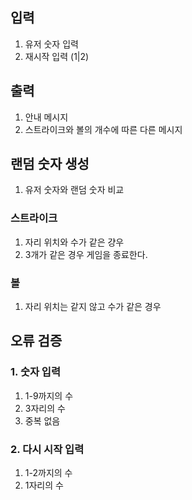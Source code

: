 ## 입력
1. 유저 숫자 입력
2. 재시작 입력 (1|2)

## 출력
1. 안내 메시지
2. 스트라이크와 볼의 개수에 따른 다른 메시지

## 랜덤 숫자 생성
1. 유저 숫자와 랜덤 숫자 비교

### 스트라이크
1. 자리 위치와 수가 같은 걍우
2. 3개가 같은 경우 게임을 종료한다.

### 볼
1. 자리 위치는 같지 않고 수가 같은 경우

## 오류 검증
### 1. 숫자 입력
1. 1-9까지의 수
2. 3자리의 수
3. 중복 없음

### 2. 다시 시작 입력
1. 1-2까지의 수
2. 1자리의 수

